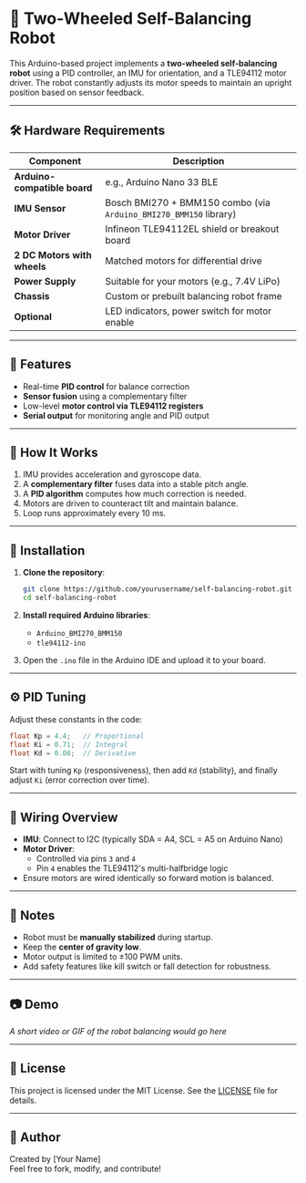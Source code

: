 # 🧠 Two-Wheeled Self-Balancing Robot

This Arduino-based project implements a **two-wheeled self-balancing robot** using a PID controller, an IMU for orientation, and a TLE94112 motor driver. The robot constantly adjusts its motor speeds to maintain an upright position based on sensor feedback.

---

## 🛠️ Hardware Requirements

| Component | Description |
|----------|-------------|
| **Arduino-compatible board** | e.g., Arduino Nano 33 BLE |
| **IMU Sensor** | Bosch BMI270 + BMM150 combo (via `Arduino_BMI270_BMM150` library) |
| **Motor Driver** | Infineon TLE94112EL shield or breakout board |
| **2 DC Motors with wheels** | Matched motors for differential drive |
| **Power Supply** | Suitable for your motors (e.g., 7.4V LiPo) |
| **Chassis** | Custom or prebuilt balancing robot frame |
| **Optional** | LED indicators, power switch for motor enable |

---

## 🧠 Features

- Real-time **PID control** for balance correction
- **Sensor fusion** using a complementary filter
- Low-level **motor control via TLE94112 registers**
- **Serial output** for monitoring angle and PID output

---

## 🧪 How It Works

1. IMU provides acceleration and gyroscope data.
2. A **complementary filter** fuses data into a stable pitch angle.
3. A **PID algorithm** computes how much correction is needed.
4. Motors are driven to counteract tilt and maintain balance.
5. Loop runs approximately every 10 ms.

---

## 🔧 Installation

1. **Clone the repository**:
   ```bash
   git clone https://github.com/yourusername/self-balancing-robot.git
   cd self-balancing-robot
   ```

2. **Install required Arduino libraries**:
   - `Arduino_BMI270_BMM150`
   - `tle94112-ino`

3. Open the `.ino` file in the Arduino IDE and upload it to your board.

---

## ⚙️ PID Tuning

Adjust these constants in the code:

```cpp
float Kp = 4.4;   // Proportional
float Ki = 0.71;  // Integral
float Kd = 0.08;  // Derivative
```

Start with tuning `Kp` (responsiveness), then add `Kd` (stability), and finally adjust `Ki` (error correction over time).

---

## 🔌 Wiring Overview

- **IMU**: Connect to I2C (typically SDA = A4, SCL = A5 on Arduino Nano)
- **Motor Driver**:
  - Controlled via pins `3` and `4`
  - Pin `4` enables the TLE94112's multi-halfbridge logic
- Ensure motors are wired identically so forward motion is balanced.

---

## 📝 Notes

- Robot must be **manually stabilized** during startup.
- Keep the **center of gravity low**.
- Motor output is limited to ±100 PWM units.
- Add safety features like kill switch or fall detection for robustness.

---

## 📷 Demo

*A short video or GIF of the robot balancing would go here*

---

## 📄 License

This project is licensed under the MIT License. See the [LICENSE](LICENSE) file for details.

---

## 👤 Author

Created by [Your Name]  
Feel free to fork, modify, and contribute!
